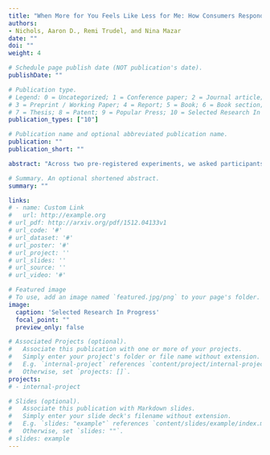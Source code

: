 ```yaml
---
title: "When More for You Feels Like Less for Me: How Consumers Respond to Inclusive Policies"
authors:
- Nichols, Aaron D., Remi Trudel, and Nina Mazar
date: ""
doi: ""
weight: 4

# Schedule page publish date (NOT publication's date).
publishDate: ""

# Publication type.
# Legend: 0 = Uncategorized; 1 = Conference paper; 2 = Journal article;
# 3 = Preprint / Working Paper; 4 = Report; 5 = Book; 6 = Book section;
# 7 = Thesis; 8 = Patent; 9 = Popular Press; 10 = Selected Research In Progress
publication_types: ["10"]

# Publication name and optional abbreviated publication name.
publication: ""
publication_short: ""

abstract: "Across two pre-registered experiments, we asked participants to read about a hypothetical government program and manipulated whether the program was inclusive—in particular, whether the program had funding set aside specifically for families of color. Although we did not change the amount of funding available to majority group members (i.e., Whites), our results indicate that both minority and majority consumers rated such inclusive programs as less fair. Furthermore, White participants reported being less likely to receive funding from the inclusive program. This reduction in reported funding likelihood was robust to an individual’s beliefs that life is a zero-sum game and to perceptions of program fairness. Our results build on previous literature suggesting that consumers evaluate their opportunities and fairness, in part, based on the relative distribution of resources. As such, marketers need to be cautious when communicating information about inclusive programs, particularly ones that explicitly segment benefits to meet the needs of a diverse set of consumers."

# Summary. An optional shortened abstract.
summary: ""

links:
# - name: Custom Link
#   url: http://example.org
# url_pdf: http://arxiv.org/pdf/1512.04133v1
# url_code: '#'
# url_dataset: '#'
# url_poster: '#'
# url_project: ''
# url_slides: ''
# url_source: ''
# url_video: '#'

# Featured image
# To use, add an image named `featured.jpg/png` to your page's folder. 
image:
  caption: 'Selected Research In Progress'
  focal_point: ""
  preview_only: false

# Associated Projects (optional).
#   Associate this publication with one or more of your projects.
#   Simply enter your project's folder or file name without extension.
#   E.g. `internal-project` references `content/project/internal-project/index.md`.
#   Otherwise, set `projects: []`.
projects:
# - internal-project

# Slides (optional).
#   Associate this publication with Markdown slides.
#   Simply enter your slide deck's filename without extension.
#   E.g. `slides: "example"` references `content/slides/example/index.md`.
#   Otherwise, set `slides: ""`.
# slides: example
---
```


